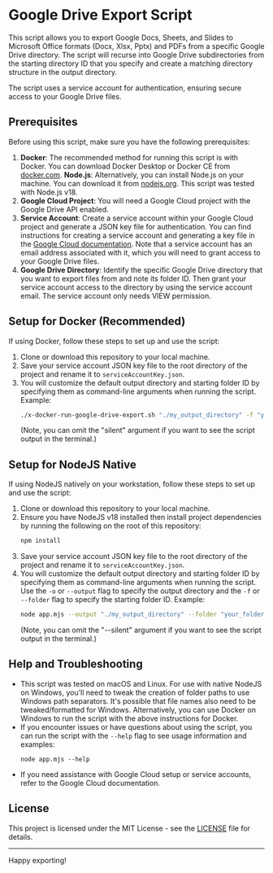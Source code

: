 # Google Drive Export Script

This script allows you to export Google Docs, Sheets, and Slides to Microsoft Office formats (Docx, Xlsx, Pptx) and PDFs from a specific Google Drive directory. The script will recurse into Google Drive subdirectories from the starting directory ID that you specify and create a matching directory structure in the output directory.

The script uses a service account for authentication, ensuring secure access to your Google Drive files.

## Prerequisites

Before using this script, make sure you have the following prerequisites:

1. **Docker**: The recommended method for running this script is with Docker. You can download Docker Desktop or Docker CE from [docker.com](https://www.docker.com/).
   **Node.js**: Alternatively, you can install Node.js on your machine. You can download it from [nodejs.org](https://nodejs.org/). This script was tested with Node.js v18.
2. **Google Cloud Project**: You will need a Google Cloud project with the Google Drive API enabled.
3. **Service Account**: Create a service account within your Google Cloud project and generate a JSON key file for authentication. You can find instructions for creating a service account and generating a key file in the [Google Cloud documentation](https://cloud.google.com/iam/docs/creating-managing-service-account-keys). Note that a service account has an email address associated with it, which you will need to grant access to your Google Drive files.
4. **Google Drive Directory**: Identify the specific Google Drive directory that you want to export files from and note its folder ID. Then grant your service account access to the directory by using the service account email. The service account only needs VIEW permission.

## Setup for Docker (Recommended)

If using Docker, follow these steps to set up and use the script:

1. Clone or download this repository to your local machine.
2. Save your service account JSON key file to the root directory of the project and rename it to `serviceAccountKey.json`.
3. You will customize the default output directory and starting folder ID by specifying them as command-line arguments when running the script.
   Example:
   ``` bash
   ./x-docker-run-google-drive-export.sh "./my_output_directory" -f "your_folder_id" silent
   ```
   (Note, you can omit the "silent" argument if you want to see the script output in the terminal.)

## Setup for NodeJS Native

If using NodeJS natively on your workstation, follow these steps to set up and use the script:

1. Clone or download this repository to your local machine.
2. Ensure you have NodeJS v18 installed then install project dependencies by running the following on the root of this repository:
   ``` bash
   npm install
   ```
3. Save your service account JSON key file to the root directory of the project and rename it to `serviceAccountKey.json`.
4. You will customize the default output directory and starting folder ID by specifying them as command-line arguments when running the script. Use the `-o` or `--output` flag to specify the output directory and the `-f` or `--folder` flag to specify the starting folder ID.
   Example:
   ``` bash
   node app.mjs --output "./my_output_directory" --folder "your_folder_id" --silent
   ```
   (Note, you can omit the "--silent" argument if you want to see the script output in the terminal.)

## Help and Troubleshooting

- This script was tested on macOS and Linux. For use with native NodeJS on Windows, you'll need to tweak the creation of folder paths to use Windows path separators. It's possible that file names also need to be tweaked/formatted for Windows. Alternatively, you can use Docker on Windows to run the script with the above instructions for Docker.
- If you encounter issues or have questions about using the script, you can run the script with the `--help` flag to see usage information and examples:
  ```
  node app.mjs --help
  ```
- If you need assistance with Google Cloud setup or service accounts, refer to the Google Cloud documentation.

## License

This project is licensed under the MIT License - see the [LICENSE](LICENSE) file for details.

---

Happy exporting!
